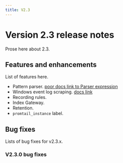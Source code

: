 ```yaml
---
title: V2.3
---
```


# Version 2.3 release notes

Prose here about 2.3.

## Features and enhancements

List of features here.

- Pattern parser. [poor docs link to Parser expression](../../logql/#parser-expression)
- Windows event log scraping. [docs link](../../clients/promtail/scraping/#windows-event-log)
- Recording rules.
- Index Gateway.
- Retention.
- `promtail_instance` label.

## Bug fixes

Lists of bug fixes for v2.3.x.

### V2.3.0 bug fixes
